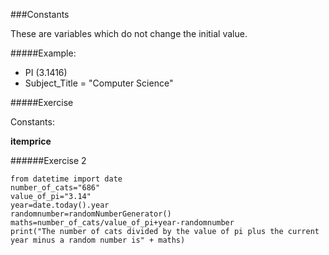 ###Constants

These are variables which do not change the initial value.

#####Example:

* PI (3.1416)
* Subject_Title = "Computer Science"

#####Exercise

Constants:

**itemprice**

######Exercise 2

```
from datetime import date
number_of_cats="686"
value_of_pi="3.14"
year=date.today().year
randomnumber=randomNumberGenerator()
maths=number_of_cats/value_of_pi+year-randomnumber
print("The number of cats divided by the value of pi plus the current year minus a random number is" + maths)

```
